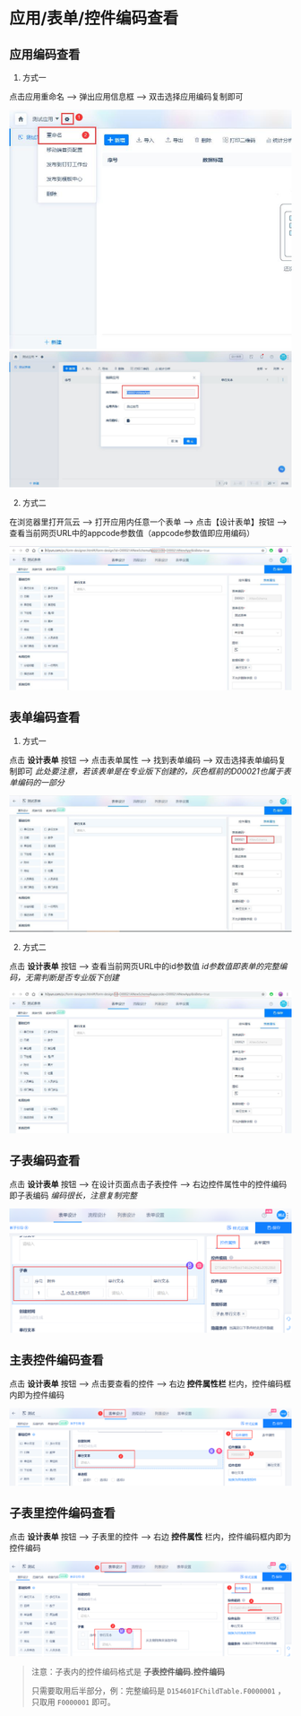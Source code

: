 # 应用/表单/控件编码查看

## 应用编码查看

1. 方式一

点击应用重命名 --> 弹出应用信息框 --> 双击选择应用编码复制即可

![](../img/check-app-code-1.png)
![](../img/check-app-code-2.png)

2. 方式二

在浏览器里打开氚云 --> 打开应用内任意一个表单 --> 点击【设计表单】按钮 --> 查看当前网页URL中的appcode参数值（appcode参数值即应用编码）

![](../img/check-app-code-3.png)


## 表单编码查看

1. 方式一

点击 **设计表单** 按钮 --> 点击表单属性 --> 找到表单编码 --> 双击选择表单编码复制即可 *此处要注意，若该表单是在专业版下创建的，灰色框前的D00021也属于表单编码的一部分*

![](../img/check-schema-code-1.png)

2. 方式二

点击 **设计表单** 按钮 --> 查看当前网页URL中的id参数值 *id参数值即表单的完整编码，无需判断是否专业版下创建*

![](../img/check-schema-code-2.png)


## 子表编码查看

点击 **设计表单** 按钮 --> 在设计页面点击子表控件 --> 右边控件属性中的控件编码即子表编码 *编码很长，注意复制完整*

![](../img/check-schema-code-3.png)


## 主表控件编码查看

点击 **设计表单** 按钮 --> 点击要查看的控件 --> 右边 **控件属性栏** 栏内，控件编码框内即为控件编码

![](../img/check-field-code-1.png)


## 子表里控件编码查看

点击 **设计表单** 按钮 --> 子表里的控件 --> 右边 **控件属性** 栏内，控件编码框内即为控件编码

![](../img/check-field-code-2.png)

> 注意：子表内的控件编码格式是 **子表控件编码.控件编码** 
>
> 只需要取用后半部分，例：完整编码是 ```D154601FChildTable.F0000001``` ，只取用 ```F0000001``` 即可。






